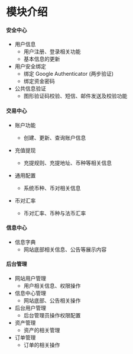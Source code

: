 # 模块介绍

#### 安全中心

* 用户信息
  * 用户注册、登录相关功能
  * 基本信息的更新
* 用户安全绑定
  * 绑定 Google Authenticator \(两步验证\)
  * 绑定资金密码
* 公共信息验证
  * 图形验证码校验、短信、邮件发送及校验功能

#### 交易中心

* 账户功能
  * 创建、更新、查询账户信息
* 充值提现

  * 充提规则、充提地址、币种等相关信息

* 通用配置

  * 系统币种、币对相关信息

* 币对汇率

  * 币对汇率、币种与法币汇率

#### 信息中心

* 信息字典
  * 网站底部相关信息、公告等展示内容

#### 后台管理

* 网站用户管理
  * 用户相关信息、权限操作
* 信息中心管理
  * 网站底部、公告相关操作
* 后台用户管理
  * 后台管理员操作权限配置
* 资产管理
  * 资产的相关管理
* 订单管理
  * 订单的相关操作



